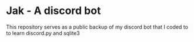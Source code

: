 # Jak - A discord bot

This repository serves as a public backup of my discord bot that I coded to to learn discord.py and sqlite3